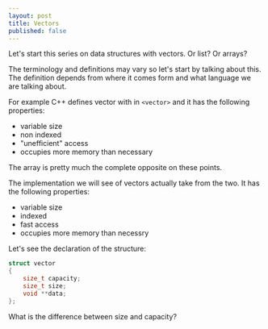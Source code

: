 ```yaml
---
layout: post
title: Vectors
published: false
---
```


Let's start this series on data structures with vectors. Or list? Or arrays?

The terminology and definitions may vary so let's start by talking about this. 
The definition depends from where it comes form and what language we are talking about. 

For example C++ defines vector with in `<vector>` and it has the following properties:
- variable size
- non indexed
- "unefficient" access
- occupies more memory than necessary


The array is pretty much the complete opposite on these points.

The implementation we will see of vectors actually take from the two. 
It has the following properties:
- variable size
- indexed
- fast access
- occupies more memory than necessry

Let's see the declaration of the structure:
```c
struct vector
{
    size_t capacity;
    size_t size;
    void **data;
};
```

What is the difference between size and capacity?